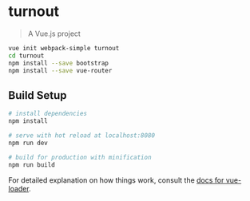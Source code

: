 # turnout

> A Vue.js project

``` bash
vue init webpack-simple turnout
cd turnout
npm install --save bootstrap
npm install --save vue-router
```

## Build Setup

``` bash
# install dependencies
npm install

# serve with hot reload at localhost:8080
npm run dev

# build for production with minification
npm run build
```

For detailed explanation on how things work, consult the [docs for vue-loader](http://vuejs.github.io/vue-loader).
